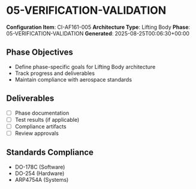 # 05-VERIFICATION-VALIDATION

**Configuration Item**: CI-AF161-005
**Architecture Type**: Lifting Body
**Phase**: 05-VERIFICATION-VALIDATION
**Generated**: 2025-08-25T00:06:30+00:00

## Phase Objectives
- Define phase-specific goals for Lifting Body architecture
- Track progress and deliverables
- Maintain compliance with aerospace standards

## Deliverables
- [ ] Phase documentation
- [ ] Test results (if applicable)
- [ ] Compliance artifacts
- [ ] Review approvals

## Standards Compliance
- DO-178C (Software)
- DO-254 (Hardware)
- ARP4754A (Systems)
